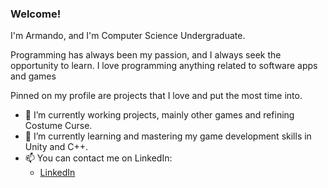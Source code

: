 ### Welcome!

I'm Armando, and I'm Computer Science Undergraduate.

Programming has always been my passion, and I always seek the opportunity to learn. I love programming anything related to software apps and games

Pinned on my profile are projects that I love and put the most time into.

<!--Check out my github-->

- 🔭 I’m currently working projects, mainly other games and refining Costume Curse.
- 🌱 I’m currently learning and mastering my game development skills in Unity and C++.
- 📫 You can contact me on LinkedIn:
    - [LinkedIn](https://www.linkedin.com/in/armando-russo-/)
